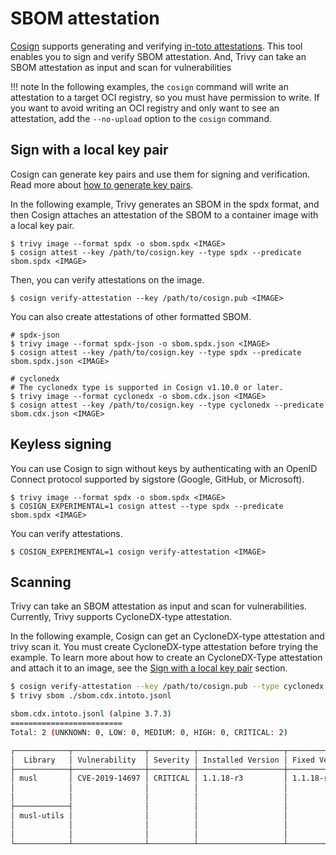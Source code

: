 # SBOM attestation

[Cosign](https://github.com/sigstore/cosign) supports generating and verifying [in-toto attestations](https://github.com/in-toto/attestation). This tool enables you to sign and verify SBOM attestation.
And, Trivy can take an SBOM attestation as input and scan for vulnerabilities

!!! note
    In the following examples, the `cosign` command will write an attestation to a target OCI registry, so you must have permission to write.
    If you want to avoid writing an OCI registry and only want to see an attestation, add the `--no-upload` option to the `cosign` command.

## Sign with a local key pair

Cosign can generate key pairs and use them for signing and verification. Read more about [how to generate key pairs](https://docs.sigstore.dev/cosign/key-generation).

In the following example, Trivy generates an SBOM in the spdx format, and then Cosign attaches an attestation of the SBOM to a container image with a local key pair.

```
$ trivy image --format spdx -o sbom.spdx <IMAGE>
$ cosign attest --key /path/to/cosign.key --type spdx --predicate sbom.spdx <IMAGE>
```

Then, you can verify attestations on the image.

```
$ cosign verify-attestation --key /path/to/cosign.pub <IMAGE>
```

You can also create attestations of other formatted SBOM.

```
# spdx-json
$ trivy image --format spdx-json -o sbom.spdx.json <IMAGE>
$ cosign attest --key /path/to/cosign.key --type spdx --predicate sbom.spdx.json <IMAGE>

# cyclonedx
# The cyclonedx type is supported in Cosign v1.10.0 or later.
$ trivy image --format cyclonedx -o sbom.cdx.json <IMAGE>
$ cosign attest --key /path/to/cosign.key --type cyclonedx --predicate sbom.cdx.json <IMAGE>
```

## Keyless signing

You can use Cosign to sign without keys by authenticating with an OpenID Connect protocol supported by sigstore (Google, GitHub, or Microsoft).

```
$ trivy image --format spdx -o sbom.spdx <IMAGE>
$ COSIGN_EXPERIMENTAL=1 cosign attest --type spdx --predicate sbom.spdx <IMAGE>
```

You can verify attestations.
```
$ COSIGN_EXPERIMENTAL=1 cosign verify-attestation <IMAGE>
```

## Scanning

Trivy can take an SBOM attestation as input and scan for vulnerabilities. Currently, Trivy supports CycloneDX-type attestation.

In the following example, Cosign can get an CycloneDX-type attestation and trivy scan it. You must create CycloneDX-type attestation before trying the example. To learn more about how to create an CycloneDX-Type attestation and attach it to an image, see the [Sign with a local key pair](#sign-with-a-local-key-pair) section.

```bash
$ cosign verify-attestation --key /path/to/cosign.pub --type cyclonedx <IMAGE> > sbom.cdx.intoto.jsonl
$ trivy sbom ./sbom.cdx.intoto.jsonl

sbom.cdx.intoto.jsonl (alpine 3.7.3)
=========================
Total: 2 (UNKNOWN: 0, LOW: 0, MEDIUM: 0, HIGH: 0, CRITICAL: 2)

┌────────────┬────────────────┬──────────┬───────────────────┬───────────────┬──────────────────────────────────────────────────────────┐
│  Library   │ Vulnerability  │ Severity │ Installed Version │ Fixed Version │                          Title                           │
├────────────┼────────────────┼──────────┼───────────────────┼───────────────┼──────────────────────────────────────────────────────────┤
│ musl       │ CVE-2019-14697 │ CRITICAL │ 1.1.18-r3         │ 1.1.18-r4     │ musl libc through 1.1.23 has an x87 floating-point stack │
│            │                │          │                   │               │ adjustment im ......                                     │
│            │                │          │                   │               │ https://avd.aquasec.com/nvd/cve-2019-14697               │
├────────────┤                │          │                   │               │                                                          │
│ musl-utils │                │          │                   │               │                                                          │
│            │                │          │                   │               │                                                          │
│            │                │          │                   │               │                                                          │
└────────────┴────────────────┴──────────┴───────────────────┴───────────────┴──────────────────────────────────────────────────────────┘
```
